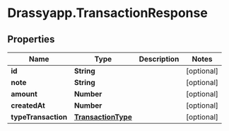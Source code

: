 # Drassyapp.TransactionResponse

## Properties

Name | Type | Description | Notes
------------ | ------------- | ------------- | -------------
**id** | **String** |  | [optional] 
**note** | **String** |  | [optional] 
**amount** | **Number** |  | [optional] 
**createdAt** | **Number** |  | [optional] 
**typeTransaction** | [**TransactionType**](TransactionType.md) |  | [optional] 


